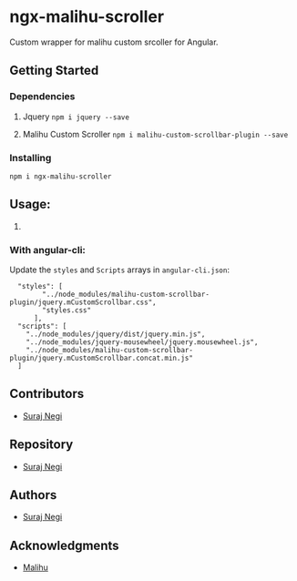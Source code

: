 ﻿# ngx-malihu-scroller

Custom wrapper for malihu custom srcoller for Angular.

## Getting Started


### Dependencies

1. Jquery
  `npm i jquery --save`
  
2. Malihu Custom Scroller
 `npm i malihu-custom-scrollbar-plugin --save`

### Installing
`npm i ngx-malihu-scroller`

## Usage:
1.
### With angular-cli:

Update the  `styles` and `Scripts` arrays in `angular-cli.json`:
```
  "styles": [
        "../node_modules/malihu-custom-scrollbar-plugin/jquery.mCustomScrollbar.css",
        "styles.css"
      ],
  "scripts": [
    "../node_modules/jquery/dist/jquery.min.js",
    "../node_modules/jquery-mousewheel/jquery.mousewheel.js",
    "../node_modules/malihu-custom-scrollbar-plugin/jquery.mCustomScrollbar.concat.min.js"
  ]
```


## Contributors

* [Suraj Negi](https://github.com/ersurajnegi)

## Repository
* [Suraj Negi](https://github.com/ersurajnegi/ngx-malihu-scroller)


## Authors

* [Suraj Negi](https://github.com/ersurajnegi)



## Acknowledgments

* [Malihu](http://manos.malihu.gr/jquery-custom-content-scroller)
